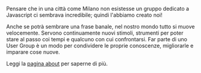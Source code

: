 Pensare che in una città come Milano non esistesse un gruppo dedicato a Javascript ci sembrava incredibile; quindi l'abbiamo creato noi!

Anche se potrà sembrare una frase banale, nel nostro mondo tutto si muove velocemente. Servono continuamente nuovi stimoli, strumenti per poter stare al passo coi tempi e qualcuno con cui confrontarsi.
Far parte di uno User Group è un modo per condividere le proprie conoscenze, migliorarle e imparare cose nuove.

Leggi la [pagina about](about.html) per saperne di più.
